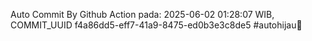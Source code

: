 Auto Commit By Github Action pada: 2025-06-02 01:28:07 WIB, COMMIT_UUID f4a86dd5-eff7-41a9-8475-ed0b3e3c8de5 #autohijau🗿
